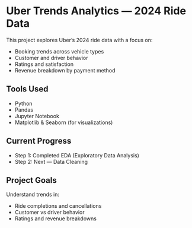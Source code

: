 # Uber Trends Analytics — 2024 Ride Data

This project explores Uber’s 2024 ride data with a focus on:
- Booking trends across vehicle types
- Customer and driver behavior
- Ratings and satisfaction
- Revenue breakdown by payment method
  
## Tools Used
- Python
- Pandas
- Jupyter Notebook
- Matplotlib & Seaborn (for visualizations)

## Current Progress
- Step 1: Completed EDA (Exploratory Data Analysis)
- Step 2: Next — Data Cleaning

## Project Goals
Understand trends in:
- Ride completions and cancellations
- Customer vs driver behavior
- Ratings and revenue breakdowns
